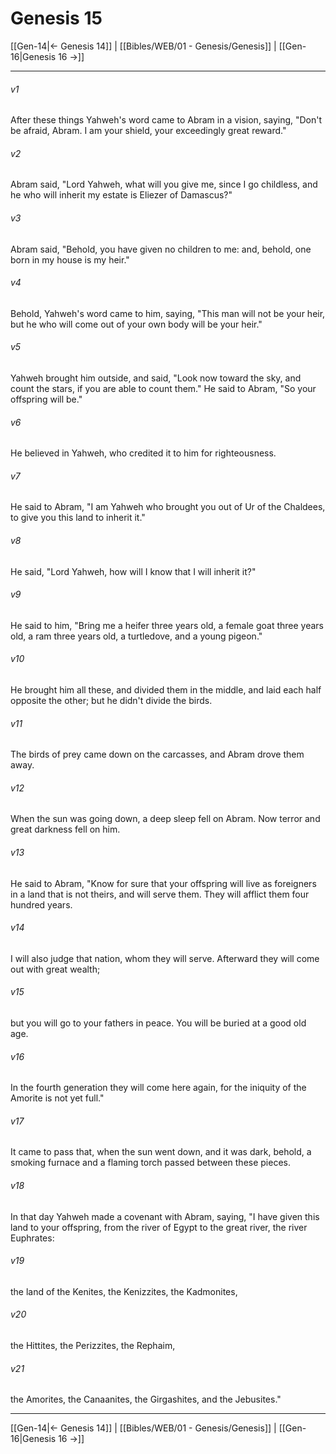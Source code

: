 # Genesis 15

[[Gen-14|← Genesis 14]] | [[Bibles/WEB/01 - Genesis/Genesis]] | [[Gen-16|Genesis 16 →]]
***



###### v1 
After these things Yahweh's word came to Abram in a vision, saying, "Don't be afraid, Abram. I am your shield, your exceedingly great reward." 

###### v2 
Abram said, "Lord Yahweh, what will you give me, since I go childless, and he who will inherit my estate is Eliezer of Damascus?" 

###### v3 
Abram said, "Behold, you have given no children to me: and, behold, one born in my house is my heir." 

###### v4 
Behold, Yahweh's word came to him, saying, "This man will not be your heir, but he who will come out of your own body will be your heir." 

###### v5 
Yahweh brought him outside, and said, "Look now toward the sky, and count the stars, if you are able to count them." He said to Abram, "So your offspring will be." 

###### v6 
He believed in Yahweh, who credited it to him for righteousness. 

###### v7 
He said to Abram, "I am Yahweh who brought you out of Ur of the Chaldees, to give you this land to inherit it." 

###### v8 
He said, "Lord Yahweh, how will I know that I will inherit it?" 

###### v9 
He said to him, "Bring me a heifer three years old, a female goat three years old, a ram three years old, a turtledove, and a young pigeon." 

###### v10 
He brought him all these, and divided them in the middle, and laid each half opposite the other; but he didn't divide the birds. 

###### v11 
The birds of prey came down on the carcasses, and Abram drove them away. 

###### v12 
When the sun was going down, a deep sleep fell on Abram. Now terror and great darkness fell on him. 

###### v13 
He said to Abram, "Know for sure that your offspring will live as foreigners in a land that is not theirs, and will serve them. They will afflict them four hundred years. 

###### v14 
I will also judge that nation, whom they will serve. Afterward they will come out with great wealth; 

###### v15 
but you will go to your fathers in peace. You will be buried at a good old age. 

###### v16 
In the fourth generation they will come here again, for the iniquity of the Amorite is not yet full." 

###### v17 
It came to pass that, when the sun went down, and it was dark, behold, a smoking furnace and a flaming torch passed between these pieces. 

###### v18 
In that day Yahweh made a covenant with Abram, saying, "I have given this land to your offspring, from the river of Egypt to the great river, the river Euphrates: 

###### v19 
the land of the Kenites, the Kenizzites, the Kadmonites, 

###### v20 
the Hittites, the Perizzites, the Rephaim, 

###### v21 
the Amorites, the Canaanites, the Girgashites, and the Jebusites."

***
[[Gen-14|← Genesis 14]] | [[Bibles/WEB/01 - Genesis/Genesis]] | [[Gen-16|Genesis 16 →]]
